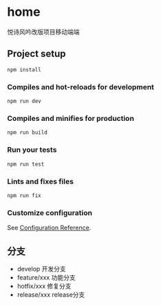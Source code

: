 # home

悦诗风吟改版项目移动端端
 
## Project setup
```
npm install
```

### Compiles and hot-reloads for development
```
npm run dev
```

### Compiles and minifies for production
```
npm run build
```

### Run your tests
```
npm run test
```

### Lints and fixes files
```
npm run fix
```

### Customize configuration
See [Configuration Reference](https://cli.vuejs.org/config/).


## 分支

- develop       开发分支
- feature/xxx   功能分支
- hotfix/xxx    修复分支
- release/xxx   release分支


